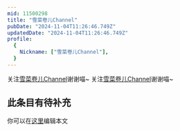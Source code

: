 ```yaml
---
mid: 11500298
title: "雪菜卷儿Channel"
pubDate: "2024-11-04T11:26:46.749Z"
updatedDate: "2024-11-04T11:26:46.749Z"
profile:
  {
    Nickname: ["雪菜卷儿Channel"],
  }
---
```


关注[雪菜卷儿Channel](https://space.bilibili.com/11500298)谢谢喵~ 关注[雪菜卷儿Channel](https://space.bilibili.com/11500298)谢谢喵~

## 此条目有待补充
你可以在[这里](https://github.com/Yuhanawa/VTuber.ICU-Content/edit/master/v/雪菜卷儿Channel/index.md)编辑本文
